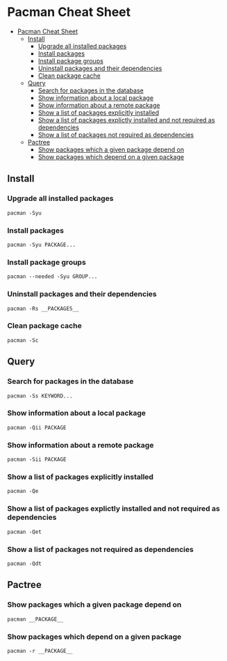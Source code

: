 # Pacman Cheat Sheet

- [Pacman Cheat Sheet](#pacman-cheat-sheet)
  - [Install](#install)
    - [Upgrade all installed packages](#upgrade-all-installed-packages)
    - [Install packages](#install-packages)
    - [Install package groups](#install-package-groups)
    - [Uninstall packages and their dependencies](#uninstall-packages-and-their-dependencies)
    - [Clean package cache](#clean-package-cache)
  - [Query](#query)
    - [Search for packages in the database](#search-for-packages-in-the-database)
    - [Show information about a local package](#show-information-about-a-local-package)
    - [Show information about a remote package](#show-information-about-a-remote-package)
    - [Show a list of packages explicitly installed](#show-a-list-of-packages-explicitly-installed)
    - [Show a list of packages explictly installed and not required as dependencies](#show-a-list-of-packages-explictly-installed-and-not-required-as-dependencies)
    - [Show a list of packages not required as dependencies](#show-a-list-of-packages-not-required-as-dependencies)
  - [Pactree](#pactree)
    - [Show packages which a given package depend on](#show-packages-which-a-given-package-depend-on)
    - [Show packages which depend on a given package](#show-packages-which-depend-on-a-given-package)

## Install

### Upgrade all installed packages

```
pacman -Syu
```

### Install packages

```
pacman -Syu PACKAGE...
```

### Install package groups

```
pacman --needed -Syu GROUP...
```

### Uninstall packages and their dependencies

```
pacman -Rs __PACKAGES__
```

### Clean package cache

```
pacman -Sc
```

## Query

### Search for packages in the database

```
pacman -Ss KEYWORD...
```

### Show information about a local package

```
pacman -Qii PACKAGE
```

### Show information about a remote package

```
pacman -Sii PACKAGE
```

### Show a list of packages explicitly installed

```
pacman -Qe
```

### Show a list of packages explictly installed and not required as dependencies

```
pacman -Qet
```

### Show a list of packages not required as dependencies

```
pacman -Qdt
```

## Pactree

### Show packages which a given package depend on

```
pacman __PACKAGE__
```

### Show packages which depend on a given package

```
pacman -r __PACKAGE__
```
